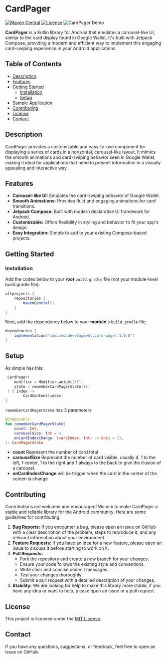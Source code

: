 # CardPager

[![Maven Central](https://img.shields.io/maven-central/v/com.ceosdevelopment/card-pager)](https://search.maven.org/search?q=g:com.ceosdevelopment%20AND%20a:card-pager)
[![License](https://img.shields.io/badge/License-MIT-blue)](LICENSE)
![CardPager Demo](docs/images/cardpager-demo.gif)

**CardPager** is a Kotlin library for Android that emulates a carousel-like UI, similar to the card display found in Google Wallet. It's built with Jetpack Compose, providing a modern and efficient way to implement this engaging card-swiping experience in your Android applications.

## Table of Contents

-   [Description](#description)
-   [Features](#features)
-   [Getting Started](#getting-started)
    -   [Installation](#installation)
    -   [Setup](#setup)
-   [Sample Application](#sample-application)
-   [Contributing](#contributing)
-   [License](#license)
-   [Contact](#contact)

## Description

CardPager provides a customizable and easy-to-use component for displaying a series of cards in a horizontal, carousel-like layout. It mimics the smooth animations and card-swiping behavior seen in Google Wallet, making it ideal for applications that need to present information in a visually appealing and interactive way.

## Features

-   **Carousel-like UI:** Emulates the card-swiping behavior of Google Wallet.
-   **Smooth Animations:** Provides fluid and engaging animations for card transitions.
-   **Jetpack Compose:** Built with modern declarative UI framework for Android.
-   **Customizable:** Offers flexibility in styling and behavior to fit your app's design.
-   **Easy Integration:** Simple to add to your existing Compose-based projects.

## Getting Started

### Installation
Add the codes below to your **root** `build.gradle` file (not your module-level build.gradle file):
```gradle
allprojects {
    repositories {
        mavenCentral()
    }
}
```

Next, add the dependency below to your **module**'s `build.gradle` file:

```gradle
dependencies {
    implementation("com.ceosdevelopment:card-pager:1.0.0")
}
```

## Setup

As simple has this:
```kotlin
 CardPager(
    modifier = Modifier.weight(1F),
    state = rememberCardPagerState(11)
 ) { index ->
        CardContent(index)
}
```
`rememberCardPagerState` has 3 parameters
```kotlin
@Composable
fun rememberCardPagerState(
    count: Int,
    carouselSize: Int = 4,
    onCardIndexChange: (cardIndex: Int) -> Unit = {},
): CardPagerState
```
* **count** Represent the number of card total
* **carouselSize** Represent the number of card visible, usually 4, 1 to the left, 1 center, 1 to the right and 1 always to the back to give the illusion of a carousel.
* **onCardIndexChange** will be trigger when the card in the center of the screen is change


## Contributing

Contributions are welcome and encouraged! We aim to make CardPager a stable and reliable library for the Android community. Here are some guidelines for contributing:

1.  **Bug Reports:** If you encounter a bug, please open an issue on GitHub with a clear description of the problem, steps to reproduce it, and any relevant information about your environment.
2.  **Feature Requests:** If you have an idea for a new feature, please open an issue to discuss it before starting to work on it.
3.  **Pull Requests:**
    *   Fork the repository and create a new branch for your changes.
    *   Ensure your code follows the existing style and conventions.
    *   Write clear and concise commit messages.
    *   Test your changes thoroughly.
    *   Submit a pull request with a detailed description of your changes.
4. **Stability:** We are looking for help to make this library more stable, if you have any idea or want to help, please open an issue or a pull request.

## License

This project is licensed under the [MIT License](LICENSE).

## Contact

If you have any questions, suggestions, or feedback, feel free to open an issue on GitHub.


